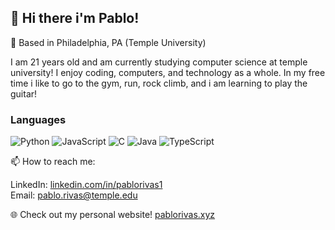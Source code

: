 ## 👋 Hi there i'm Pablo!
📍 Based in Philadelphia, PA (Temple University)

I am 21 years old and am currently studying computer science at temple university!
I enjoy coding, computers, and technology as a whole.
In my free time i like to go to the gym, run, rock climb, and i am learning to play the guitar!

### Languages

![Python](https://img.shields.io/badge/-Python-000?&logo=Python)
![JavaScript](https://img.shields.io/badge/-JavaScript-000?&logo=JavaScript)
![C](https://img.shields.io/badge/-C-000?&logo=C)
![Java](https://img.shields.io/badge/-Java-000?&logo=Java&logoColor=007396)
![TypeScript](https://img.shields.io/badge/-TypeScript-000?&logo=TypeScript)

📫 How to reach me:

LinkedIn: [linkedin.com/in/pablorivas1](https://www.linkedin.com/in/pablorivas1)  
Email: [pablo.rivas@temple.edu](mailto:pablo.rivas@temple.edu)

🌐 Check out my personal website! [pablorivas.xyz](https://pablorivas.xyz)  
